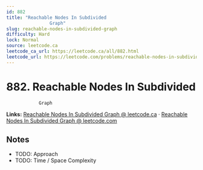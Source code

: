 ```yaml
--- 
id: 882
title: "Reachable Nodes In Subdivided
                Graph"
slug: reachable-nodes-in-subdivided-graph
difficulty: Hard
lock: Normal
source: leetcode.ca
leetcode_ca_url: https://leetcode.ca/all/882.html
leetcode_url: https://leetcode.com/problems/reachable-nodes-in-subdivided-graph/
---
```


# 882. Reachable Nodes In Subdivided
                Graph

**Links:** [Reachable Nodes In Subdivided
                Graph @ leetcode.ca](https://leetcode.ca/all/882.html) · [Reachable Nodes In Subdivided
                Graph @ leetcode.com](https://leetcode.com/problems/reachable-nodes-in-subdivided-graph/)

## Notes
- TODO: Approach
- TODO: Time / Space Complexity

